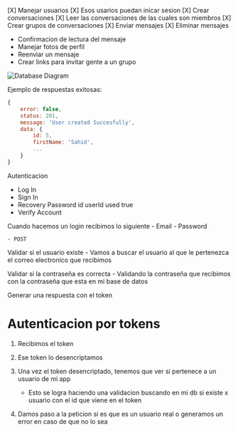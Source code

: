 [X] Manejar usuarios
[X] Esos usarios puedan inicar sesion
[X] Crear conversaciones
[X] Leer las conversaciones de las cuales son miembros
[X] Crear grupos de conversaciones
[X] Enviar mensajes
[X] Eliminar mensajes

- Confirmacion de lectura del mensaje
- Manejar fotos de perfil
- Reenviar un mensaje
- Crear links para invitar gente a un grupo

![Database Diagram](https://i.imgur.com/IHhtWv2.png)

Ejemplo de respuestas exitosas:

```JavaScript
{
    error: false,
    status: 201,
    message: 'User created Succesfully',
    data: {
        id: 5,
        firstName: 'Sahid',
        ...
    }
}
```

Autenticacion

- Log In
- Sign In
- Recovery Password
  id
  userId
  used true
- Verify Account

Cuando hacemos un login recibimos lo siguiente - Email - Password

    - POST

Validar si el usuario existe - Vamos a buscar el usuario al que le pertenezca el correo electronico que recibimos

Validar si la contraseña es correcta - Validando la contraseña que recibimos con la contraseña que esta en mi base de datos

Generar una respuesta con el token

# Autenticacion por tokens

1. Recibimos el token

2. Ese token lo desencriptamos

3. Una vez el token desencriptado, tenemos que ver si pertenece a un usuario de mi app

   - Esto se logra haciendo una validacion buscando en mi db si existe x usuario con el id que viene en el token

4. Damos paso a la peticion si es que es un usuario real o generamos un error en caso de que no lo sea
